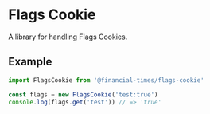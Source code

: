 # Flags Cookie

A library for handling Flags Cookies.

## Example

```javascript
import FlagsCookie from '@financial-times/flags-cookie'

const flags = new FlagsCookie('test:true')
console.log(flags.get('test')) // => 'true'
```